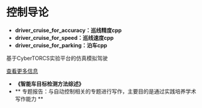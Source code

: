 # 控制导论

- **driver_cruise_for_accuracy：巡线精度cpp**
- **driver_cruise_for_speed：巡线速度cpp**
- **driver_cruise_for_parking：泊车cpp**

基于CyberTORCS实验平台的仿真模拟驾驶

[查看更多信息](https://www.atlantis-press.com/journals/ijcis/2161)

- **《智能车目标检测方法综述》**
- ** 专题报告：与自动控制相关的专题进行写作，主要目的是通过实践培养学术写作能力 **
